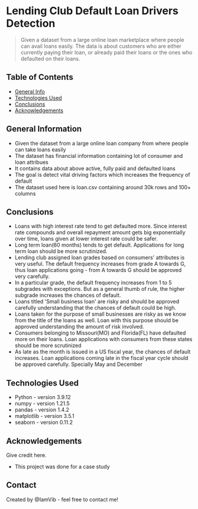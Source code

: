 # Lending Club Default Loan Drivers Detection
>  Given a dataset from a large online loan marketplace 
where people can avail loans easily. The data is about 
customers who are either currently paying their loan, or 
already paid their loans or the ones who defaulted on 
their loans.


## Table of Contents
* [General Info](#general-information)
* [Technologies Used](#technologies-used)
* [Conclusions](#conclusions)
* [Acknowledgements](#acknowledgements)

<!-- You can include any other section that is pertinent to your problem -->

## General Information
- Given the dataset from a large online loan company from where people can take loans easily
- The dataset has financial information containing lot of consumer and loan attribues
- It contains data about above active, fully paid and defaulted loans
- The goal is detect vital driving factors which increases the frequency of default
- The dataset used here is loan.csv containing around 30k rows and 100+ columns

<!-- You don't have to answer all the questions - just the ones relevant to your project. -->

## Conclusions
- Loans with high interest rate tend to get defaulted more. Since interest rate compounds and overall repayment amount gets big exponentially over time, loans given at lower interest rate could be safer.
- Long term loan(60 months) tends to get default. Applications for long term loan should be more scrutinized.
- Lending club assigned loan grades based on consumers' attributes is very useful. The default frequency increases from grade A towards G, thus loan applications going - from A towards G should be approved very carefully.
- In a particular grade, the default frequency increases from 1 to 5 subgrades with exceptions. But as a general thumb of rule, the higher subgrade increases the chances of default.
- Loans titled 'Small business loan' are risky and should be approved carefully understanding that the chances of default could be high.
- Loans taken for the purpose of small businesses are risky as we know from the title of the loans as well. Loan with this purpose should be approved understanding the amount of risk involved.
- Consumers belonging to Missouri(MO) and Florida(FL) have defaulted more on their loans. Loan applications with consumers from these states should be more scrutinized
- As late as the month is issued in a US fiscal year, the chances of default increases. Loan applications coming late in the fiscal year cycle should be approved carefully. Specially May and December

<!-- You don't have to answer all the questions - just the ones relevant to your project. -->


## Technologies Used
- Python - version 3.9.12
- numpy - version 1.21.5
- pandas - version 1.4.2
- matplotlib - version 3.5.1
- seaborn - version 0.11.2

<!-- As the libraries versions keep on changing, it is recommended to mention the version of library used in this project -->

## Acknowledgements
Give credit here.
- This project was done for a case study


## Contact
Created by @IamVib - feel free to contact me!


<!-- Optional -->
<!-- ## License -->
<!-- This project is open source and available under the [... License](). -->

<!-- You don't have to include all sections - just the one's relevant to your project -->
